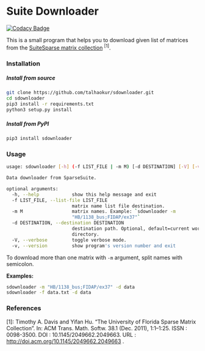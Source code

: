 Suite Downloader
===============
[![Codacy Badge](https://api.codacy.com/project/badge/Grade/f8fc90318a5f47a5bacf8fa372a95d1b)](https://www.codacy.com/manual/talhaokur/sdownloader?utm_source=github.com&amp;utm_medium=referral&amp;utm_content=talhaokur/sdownloader&amp;utm_campaign=Badge_Grade)

This is a small program that helps you to download given list of matrices from the
[SuiteSparse matrix collection](https://sparse.tamu.edu/) <sup>[1]</sup>.

### Installation
##### Install from source
``` sh
git clone https://github.com/talhaokur/sdownloader.git
cd sdownloader
pip3 install -r requirements.txt
python3 setup.py install

```

##### Install from PyPI
``` sh
pip3 install sdownloader
```

### Usage
``` sh
usage: sdownloader [-h] (-f LIST_FILE | -m M) [-d DESTINATION] [-V] [-v]

Data downloader from SparseSuite.

optional arguments:
  -h, --help            show this help message and exit
  -f LIST_FILE, --list-file LIST_FILE
                        matrix name list file destination.
  -m M                  matrix names. Example: `sdownloader -m
                        "HB/1138_bus;FIDAP/ex37"`
  -d DESTINATION, --destination DESTINATION
                        destination path. Optional, default=current working
                        directory.
  -V, --verbose         toggle verbose mode.
  -v, --version         show program's version number and exit
```

To download more than one matrix with `-m` argument, split names with semicolon.

**Examples:**
``` sh
sdownloader -m "HB/1138_bus;FIDAP/ex37" -d data
sdownloader -f data.txt -d data
```

### References
[1]: Timothy  A.  Davis  and  Yifan  Hu.  “The  University  of Florida  Sparse  Matrix  Collection”.  In: ACM  Trans. Math. Softw. 38.1 (Dec. 2011), 1:1–1:25. ISSN : 0098-3500. DOI : 10.1145/2049662.2049663. URL : http://doi.acm.org/10.1145/2049662.2049663 . 
